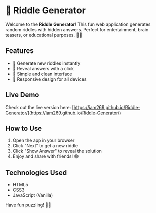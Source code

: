 # 🧩 Riddle Generator

Welcome to the **Riddle Generator**! This fun web application generates random riddles with hidden answers. Perfect for entertainment, brain teasers, or educational purposes. 🤔💡

## Features
- 🔄 Generate new riddles instantly
- 👀 Reveal answers with a click
- 🎨 Simple and clean interface
- 📱 Responsive design for all devices

## Live Demo
Check out the live version here: [https://iam269.github.io/Riddle-Generator/](https://iam269.github.io/Riddle-Generator/)

## How to Use
1. Open the app in your browser
2. Click "Next" to get a new riddle
3. Click "Show Answer" to reveal the solution
4. Enjoy and share with friends! 😄

## Technologies Used
- HTML5
- CSS3
- JavaScript (Vanilla)

Have fun puzzling! 🧠✨